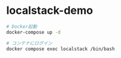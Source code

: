 # localstack-demo

```bash
# Docker起動
docker-compose up -d

# コンテナにログイン
docker compose exec localstack /bin/bash
```
